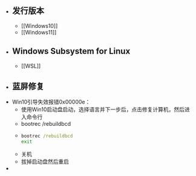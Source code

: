- ## 发行版本
	- [[Windows10]]
	- [[Windows11]]
- ## Windows Subsystem for Linux
	- [[WSL]]
- ## 蓝屏修复
- Win10引导失效报错0x00000e：
	- 使用Win10启动盘启动，选择语言并下一步后，点击修复计算机，然后进入命令行
	- bootrec /rebuildbcd
	- ```cmd
	  bootrec /rebuildbcd
	  exit
	  ```
	- 关机
	- 拔掉启动盘然后重启
-